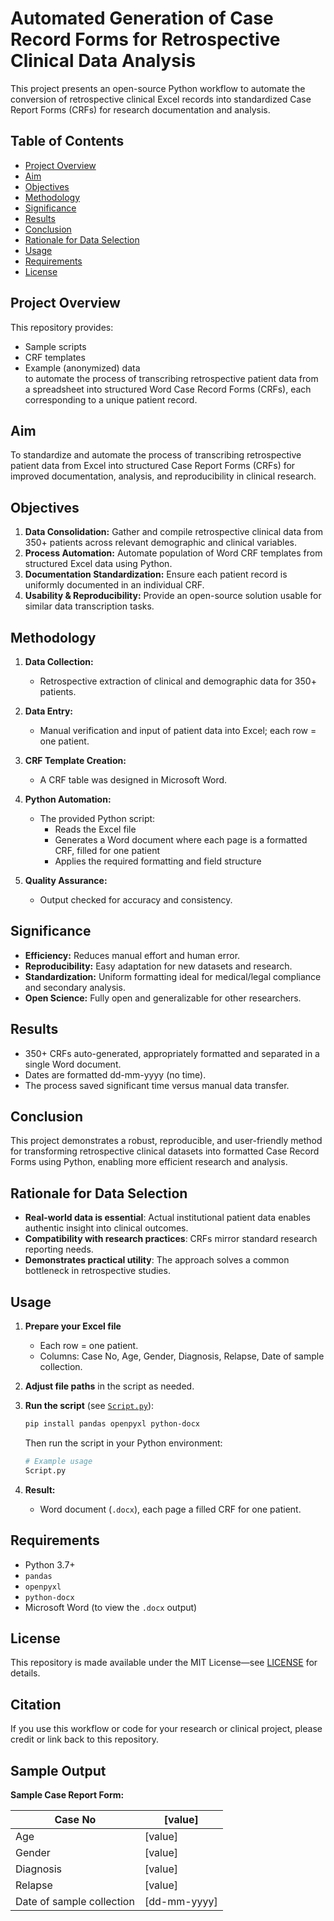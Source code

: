 # Automated Generation of Case Record Forms for Retrospective Clinical Data Analysis

This project presents an open-source Python workflow to automate the conversion of retrospective clinical Excel records into standardized Case Report Forms (CRFs) for research documentation and analysis.

## Table of Contents

- [Project Overview](#project-overview)
- [Aim](#aim)
- [Objectives](#objectives)
- [Methodology](#methodology)
- [Significance](#significance)
- [Results](#results)
- [Conclusion](#conclusion)
- [Rationale for Data Selection](#rationale-for-data-selection)
- [Usage](#usage)
- [Requirements](#requirements)
- [License](#license)

## Project Overview

This repository provides:
- Sample scripts
- CRF templates
- Example (anonymized) data  
to automate the process of transcribing retrospective patient data from a spreadsheet into structured Word Case Record Forms (CRFs), each corresponding to a unique patient record.

## Aim

To standardize and automate the process of transcribing retrospective patient data from Excel into structured Case Report Forms (CRFs) for improved documentation, analysis, and reproducibility in clinical research.

## Objectives

1. **Data Consolidation:** Gather and compile retrospective clinical data from 350+ patients across relevant demographic and clinical variables.
2. **Process Automation:** Automate population of Word CRF templates from structured Excel data using Python.
3. **Documentation Standardization:** Ensure each patient record is uniformly documented in an individual CRF.
4. **Usability & Reproducibility:** Provide an open-source solution usable for similar data transcription tasks.

## Methodology

1. **Data Collection:**  
   - Retrospective extraction of clinical and demographic data for 350+ patients.

2. **Data Entry:**  
   - Manual verification and input of patient data into Excel; each row = one patient.

3. **CRF Template Creation:**  
   - A CRF table was designed in Microsoft Word.

4. **Python Automation:**  
   - The provided Python script:
     - Reads the Excel file
     - Generates a Word document where each page is a formatted CRF, filled for one patient
     - Applies the required formatting and field structure

5. **Quality Assurance:**  
   - Output checked for accuracy and consistency.

## Significance

- **Efficiency:** Reduces manual effort and human error.
- **Reproducibility:** Easy adaptation for new datasets and research.
- **Standardization:** Uniform formatting ideal for medical/legal compliance and secondary analysis.
- **Open Science:** Fully open and generalizable for other researchers.

## Results

- 350+ CRFs auto-generated, appropriately formatted and separated in a single Word document.
- Dates are formatted dd-mm-yyyy (no time).
- The process saved significant time versus manual data transfer.

## Conclusion

This project demonstrates a robust, reproducible, and user-friendly method for transforming retrospective clinical datasets into formatted Case Record Forms using Python, enabling more efficient research and analysis.

## Rationale for Data Selection

- **Real-world data is essential**: Actual institutional patient data enables authentic insight into clinical outcomes.
- **Compatibility with research practices**: CRFs mirror standard research reporting needs.
- **Demonstrates practical utility**: The approach solves a common bottleneck in retrospective studies.

## Usage

1. **Prepare your Excel file**   
   - Each row = one patient.  
   - Columns: Case No, Age, Gender, Diagnosis, Relapse, Date of sample collection.

2. **Adjust file paths** in the script as needed.

3. **Run the script** (see [`Script.py`](https://github.com/Jeyarish-007/Bioinformatics_Projects/blob/main/Automated%20Generation%20of%20Case%20Record%20Forms%20for%20Retrospective%20Clinical%20Data%20Analysis/Script.py)):

   ```bash
   pip install pandas openpyxl python-docx
   ```

   Then run the script in your Python environment:

   ```python
   # Example usage
   Script.py
   ```
4. **Result:**  
   - Word document (`.docx`), each page a filled CRF for one patient.

## Requirements

- Python 3.7+
- `pandas`
- `openpyxl`
- `python-docx`
- Microsoft Word (to view the `.docx` output)

## License

This repository is made available under the MIT License—see [LICENSE](LICENSE) for details.

## Citation

If you use this workflow or code for your research or clinical project, please credit or link back to this repository.

## Sample Output

**Sample Case Report Form:**

| Case No | [value] |
|---|---|
| Age | [value] |
| Gender | [value] |
| Diagnosis | [value] |
| Relapse | [value] |
| Date of sample collection | [dd-mm-yyyy] |
